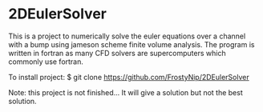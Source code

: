 # 2DEulerSolver
This is a project to numerically solve the euler equations over a channel with a bump using jameson scheme finite volume analysis. The program is written in fortran as many CFD solvers are supercomputers which commonly use fortran. 

To install project: $ git clone https://github.com/FrostyNip/2DEulerSolver

Note: this project is not finished... It will give a solution but not the best solution.
